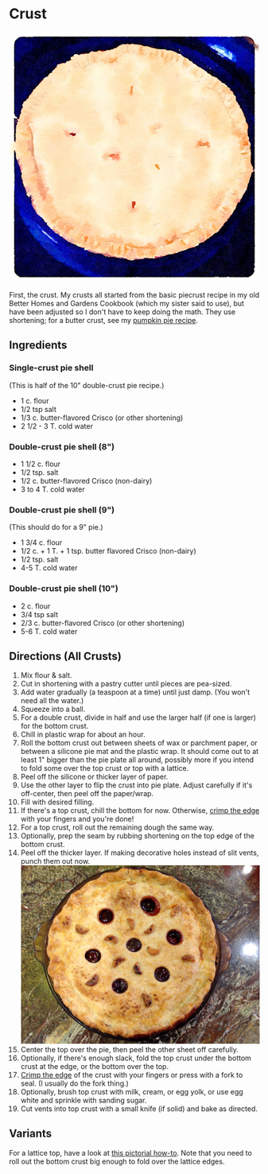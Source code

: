 # Crust

![watercolor pie](../images/piewc.png)

First, the crust.  My crusts all started from the basic piecrust recipe in my old Better Homes and Gardens Cookbook (which my sister said to use), but have been adjusted so I don't have to keep doing the math.  They use shortening; for a butter crust, see my [pumpkin pie recipe](../pie/pumpkin.md).

## Ingredients 

### Single-crust pie shell

(This is half of the 10" double-crust pie recipe.)

* 1 c. flour 
* 1/2 tsp salt 
* 1/3 c. butter-flavored Crisco (or other shortening) 
* 2 1/2 - 3 T. cold water

### Double-crust pie shell (8")

* 1 1/2 c. flour 
* 1/2 tsp. salt 
* 1/2 c. butter-flavored Crisco (non-dairy) 
* 3 to 4 T. cold water

### Double-crust pie shell (9")

(This should do for a 9" pie.)

* 1 3/4 c. flour 
* 1/2 c. + 1 T. + 1 tsp. butter flavored Crisco (non-dairy) 
* 1/2 tsp. salt 
* 4-5 T. cold water

### Double-crust pie shell (10")

* 2 c. flour 
* 3/4 tsp salt 
* 2/3 c. butter-flavored Crisco (or other shortening) 
* 5-6 T. cold water

## Directions (All Crusts)

1. Mix flour & salt.
2. Cut in shortening with a pastry cutter until pieces are pea-sized.  
3. Add water gradually (a teaspoon at a time) until just damp.  (You won't need all the water.)
4. Squeeze into a ball.
5. For a double crust, divide in half and use the larger half (if one is larger) for the bottom crust.
6. Chill in plastic wrap for about an hour. 
7. Roll the bottom crust out between sheets of wax or parchment paper, or between a silicone pie mat and the plastic wrap.  It should come out to at least 1" bigger than the pie plate all around, possibly more if you intend to fold some over the top crust or top with a lattice.  
8. Peel off the silicone or thicker layer of paper.
9. Use the other layer to flip the crust into pie plate.  Adjust carefully if it's off-center, then peel off the paper/wrap.
10. Fill with desired filling.
11. If there's a top crust, chill the bottom for now.  Otherwise, [crimp the edge](https://www.thespruceeats.com/how-to-crimp-pie-crust-4123830) with your fingers and you're done!
11. For a top crust, roll out the remaining dough the same way. 
12. Optionally, prep the seam by rubbing shortening on the top edge of the bottom crust.
13. Peel off the thicker layer.  If making decorative holes instead of slit vents, punch them out now.  ![fancy holes](../images/cherry_pie.png)
14. Center the top over the pie, then peel the other sheet off carefully.
15. Optionally, if there's enough slack, fold the top crust under the bottom crust at the edge, or the bottom over the top.
16. [Crimp the edge](https://www.thespruceeats.com/how-to-crimp-pie-crust-4123830) of the crust with your fingers or press with a fork to seal.  (I usually do the fork thing.)
17. Optionally, brush top crust with milk, cream, or egg yolk, or use egg white and sprinkle with sanding sugar.
18. Cut vents into top crust with a small knife (if solid) and bake as directed.


## Variants

For a lattice top, have a look at [this pictorial how-to](https://www.simplyrecipes.com/recipes/how_to_make_a_lattice_top_for_a_pie_crust/).  Note that you need to roll out the bottom crust big enough to fold over the lattice edges.
